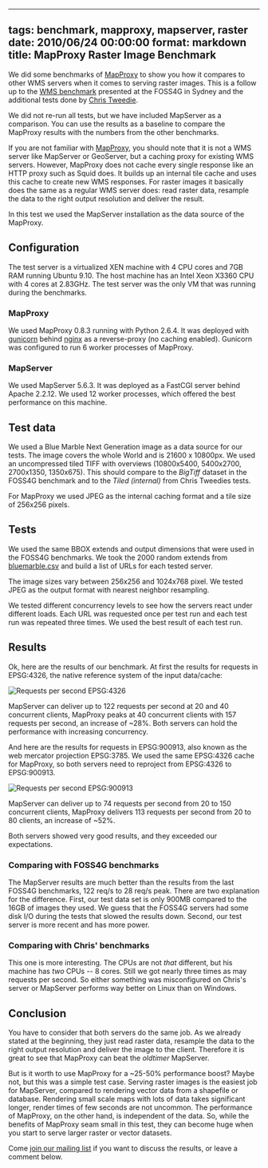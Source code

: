 
---
tags: benchmark, mapproxy, mapserver, raster
date: 2010/06/24 00:00:00
format: markdown
title: MapProxy Raster Image Benchmark
---

We did some benchmarks of [MapProxy][] to show you how it compares to other WMS servers when it comes to serving raster images. This is a follow up to the [WMS benchmark](http://www.slideshare.net/gatewaygeomatics.com/wms-performance-shootout) presented at the FOSS4G in Sydney and the additional tests done by [Chris Tweedie](http://blog.webmapper.com.au/image-server-benchmark/).

We did not re-run all tests, but we have included MapServer as a comparison. You can use the results as a baseline to compare the MapProxy results with the numbers from the other benchmarks.

If you are not familiar with [MapProxy][], you should note that it is not a WMS server like MapServer or GeoServer, but a caching proxy for existing WMS servers. However, MapProxy does not cache every single response like an HTTP proxy such as Squid does. It builds up an internal tile cache and uses this cache to create new WMS responses. For raster images it basically does the same as a regular WMS server does: read raster data, resample the data to the right output resolution and deliver the result.

In this test we used the MapServer installation as the data source of the MapProxy.

[mapproxy]: https://mapproxy.org

## Configuration

The test server is a virtualized XEN machine with 4 CPU cores and 7GB RAM running Ubuntu 9.10.
The host machine has an Intel Xeon X3360 CPU with 4 cores at 2.83GHz. The test server was the only VM that was running during the benchmarks.

### MapProxy

We used MapProxy 0.8.3 running with Python 2.6.4. It was deployed with [gunicorn](http://gunicorn.org/) behind [nginx](http://nginx.org/) as a reverse-proxy (no caching enabled). Gunicorn was configured to run 6 worker processes of MapProxy.

### MapServer

We used MapServer 5.6.3. It was deployed as a FastCGI server behind Apache 2.2.12. We used 12 worker processes, which offered the best performance on this machine.

## Test data

We used a Blue Marble Next Generation image as a data source for our tests. The image covers the whole World and is 21600 x 10800px. We used an uncompressed tiled TIFF with overviews (10800x5400, 5400x2700, 2700x1350, 1350x675). This should compare to the _BigTiff_ dataset in the FOSS4G benchmark and to the _Tiled (internal)_ from Chris Tweedies tests.

For MapProxy we used JPEG as the internal caching format and a tile size of 256x256 pixels.

## Tests

We used the same BBOX extends and output dimensions that were used in the FOSS4G benchmarks. We took the 2000 random extends from [bluemarble.csv](http://svn.osgeo.org/osgeo/foss4g/benchmarking/scripts/mapserver/raster/bluemarble.csv) and build a list of URLs for each tested server.

The image sizes vary between 256x256 and 1024x768 pixel. We tested JPEG as the output format with nearest neighbor resampling.

We tested different concurrency levels to see how the servers react under different loads.
Each URL was requested once per test run and each test run was repeated three times. We used the best result of each test run.


## Results

Ok, here are the results of our benchmark. At first the results for requests in EPSG:4326, the native reference system of the input data/cache:

![Requests per second EPSG:4326](https://mapproxy.org/static/blog/result-4326-req.png)

MapServer can deliver up to 122 requests per second at 20 and 40 concurrent clients, MapProxy peaks at 40 concurrent clients with 157 requests per second, an increase of ~28%.
Both servers can hold the performance with increasing concurrency.

And here are the results for requests in EPSG:900913, also known as the web mercator projection EPSG:3785. We used the same EPSG:4326 cache for MapProxy, so both servers need to reproject from EPSG:4326 to EPSG:900913.

![Requests per second EPSG:900913](https://mapproxy.org/static/blog/result-900913-req.png)

MapServer can deliver up to 74 requests per second from 20 to 150 concurrent clients, MapProxy delivers 113 requests per second from 20 to 80 clients, an increase of ~52%.

Both servers showed very good results, and they exceeded our expectations.

### Comparing with FOSS4G benchmarks

The MapServer results are much better than the results from the last FOSS4G benchmarks, 122 req/s to 28 req/s peak. There are two explanation for the difference. First, our test data set is only 900MB compared to the 16GB of images they used. We guess that the FOSS4G servers had some disk I/O during the tests that slowed the results down. Second, our test server is more recent and has more power.

### Comparing with Chris' benchmarks

This one is more interesting. The CPUs are not _that_ different, but his machine has *two* CPUs -- 8 cores. Still we got nearly three times as may requests per second. So either something was misconfigured on Chris's server or MapServer performs way better on Linux than on Windows.

## Conclusion

You have to consider that both servers do the same job. As we already stated at the beginning, they just read raster data, resample the data to the right output resolution and deliver the image to the client. Therefore it is great to see that MapProxy can beat the _oldtimer_ MapServer.

But is it worth to use MapProxy for a ~25-50% performance boost? Maybe not, but this was a simple test case. Serving raster images is the easiest job for MapServer, compared to rendering vector data from a shapefile or database. Rendering small scale maps with lots of data takes significant longer, render times of few seconds are not uncommon. The performance of MapProxy, on the other hand, is independent of the data. So, while the benefits of MapProxy seam small in this test, they can become huge when you start to serve larger raster or vector datasets.


Come [join our mailing list](http://lists.osgeo.org/mailman/listinfo/mapproxy) if you want to discuss the results, or leave a comment below.
